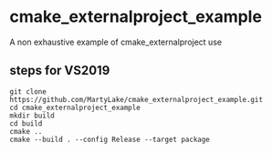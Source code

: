 # cmake_externalproject_example
A non exhaustive example of cmake_externalproject use

## steps for VS2019

```
git clone https://github.com/MartyLake/cmake_externalproject_example.git
cd cmake_externalproject_example
mkdir build
cd build
cmake ..
cmake --build . --config Release --target package
```

